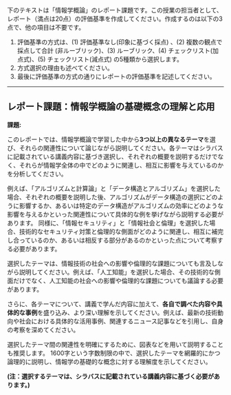 下のテキストは「情報学概論」のレポート課題です。この授業の担当者として、レポート（満点は20点）の評価基準を作成してください。作成するのは以下の3点で、他の項目は不要です。

1. 評価基準の方式は、(1) 評価基準なし(印象に基づく採点) 、(2) 複数の観点で採点して合計  (非ルーブリック)、(3) ルーブリック、(4) チェックリスト(加点式)、(5) チェックリスト(減点式) の5種類から選択します。
2. 方式選択の理由も述べてください。
3. 最後に評価基準の方式の通りにレポートの評価基準を記述してください。

---------------------------------------
## レポート課題：情報学概論の基礎概念の理解と応用

**課題:**

このレポートでは、情報学概論で学習した中から**3つ以上の異なるテーマ**を選び、それらの関連性について論じながら説明してください。各テーマはシラバスに記載されている講義内容に基づき選択し、それぞれの概要を説明するだけでなく、それらが情報学全体の中でどのように関連し、相互に影響を与えているのかを分析してください。

例えば、「アルゴリズムと計算論」と「データ構造とアルゴリズム」を選択した場合、それぞれの概要を説明した後、アルゴリズムがデータ構造の選択にどのように影響するか、あるいは特定のデータ構造がアルゴリズムの効率にどのような影響を与えるかといった関連性について具体的な例を挙げながら説明する必要があります。  同様に、「情報セキュリティ」と「情報社会と倫理」を選択した場合、技術的なセキュリティ対策と倫理的な側面がどのように関連し、相互に補完し合っているのか、あるいは相反する部分があるのかといった点について考察する必要があります。

選択したテーマは、情報技術の社会への影響や倫理的な課題についても言及しながら説明してください。例えば、「人工知能」を選択した場合、その技術的な側面だけでなく、人工知能の社会への影響や倫理的な課題についても議論する必要があります。

さらに、各テーマについて、講義で学んだ内容に加えて、**各自で調べた内容や具体的な事例**を盛り込み、より深い理解を示してください。例えば、最新の技術動向や社会における具体的な活用事例、関連するニュース記事などを引用し、自身の考察を深めてください。

選択したテーマ間の関連性を明確にするために、図表などを用いて説明することも推奨します。  1600字という字数制限の中で、選択したテーマを網羅的にかつ論理的に説明し、情報学の基礎的な概念に対する理解度を示してください。


**(注：選択するテーマは、シラバスに記載されている講義内容に基づく必要があります。)**
